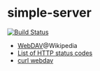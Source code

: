 # simple-server

[![Build Status](https://travis-ci.org/sabre-dav-demo/simple-server.svg?branch=master)](https://travis-ci.org/sabre-dav-demo/simple-server)

* [WebDAV](https://en.wikipedia.org/wiki/WebDAV)@Wikipedia
* [List of HTTP status codes](https://en.wikipedia.org/wiki/List_of_HTTP_status_codes)
* [curl webdav](https://google.com/search?q=curl+webdav)
